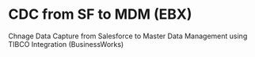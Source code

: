 # CDC from SF to MDM (EBX)
Chnage Data Capture from Salesforce to Master Data Management using TIBCO Integration (BusinessWorks)
